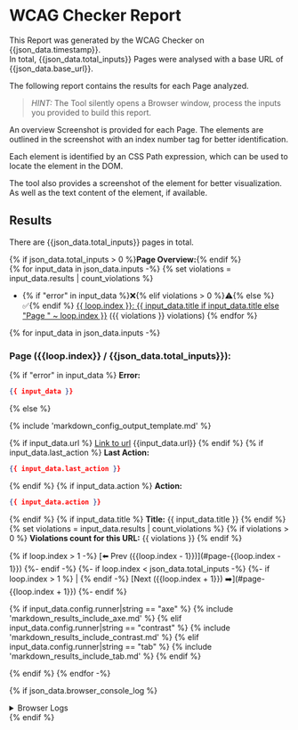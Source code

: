 # WCAG Checker Report

This Report was generated by the WCAG Checker on {{json_data.timestamp}}.    
In total, {{json_data.total_inputs}} Pages were analysed with a base URL of {{json_data.base_url}}.

The following report contains the results for each Page analyzed.

> _HINT:_ The Tool silently opens a Browser window, process the inputs you provided to build this report.        

An overview Screenshot is provided for each Page.
The elements are outlined in the screenshot with an index number tag for better identification.

Each element is identified by an CSS Path expression, which can be used to locate the element in the DOM.    

The tool also provides a screenshot of the element for better visualization. As well as the text content of the element, if available.    

## Results
There are {{json_data.total_inputs}} pages in total.

{% if json_data.total_inputs > 0 %}**Page Overview:**{% endif %}  
{% for input_data in json_data.inputs -%}
{% set violations = input_data.results | count_violations %}
- {% if "error" in input_data %}❌{% elif violations > 0 %}⚠️{% else %}✅{% endif %} [{{ loop.index }}: {{ input_data.title if input_data.title else "Page " ~ loop.index }}](#page-{{input_data.index}}) ({{ violations }} violations)
{% endfor %}

{% for input_data in json_data.inputs -%}
<a name="page-{{loop.index}}"></a>
### Page ({{loop.index}} / {{json_data.total_inputs}}):

{% if "error" in input_data %}
**Error:**
```json
{{ input_data }}
```
{% else %}

{% include 'markdown_config_output_template.md' %}

{% if input_data.url %}
[Link to url]({{input_data.url}})
{{input_data.url}}
{% endif %}
{% if input_data.last_action %}
**Last Action:** 
```json
{{ input_data.last_action }}
```
{% endif %}
{% if input_data.action %}
**Action:**
```json
{{ input_data.action }}
```
{% endif %}
{% if input_data.title %}
**Title:** {{ input_data.title }}
{% endif %}
{% set violations = input_data.results | count_violations %}
{% if violations > 0 %}
**Violations count for this URL:** {{ violations }}
{% endif %}

{% if loop.index > 1 -%}
[⬅️ Prev ({{loop.index - 1}})](#page-{{loop.index - 1}})
{%- endif -%}
{%- if loop.index < json_data.total_inputs -%}
{%- if loop.index > 1 %} | {% endif -%}
[Next ({{loop.index + 1}}) ➡️](#page-{{loop.index + 1}})
{%- endif %}

{% if input_data.config.runner|string == "axe" %}
{% include 'markdown_results_include_axe.md' %}
{% elif input_data.config.runner|string == "contrast" %}
{% include 'markdown_results_include_contrast.md' %}
{% elif input_data.config.runner|string == "tab" %}
{% include 'markdown_results_include_tab.md' %}
{% endif %}

{% endif %}
{% endfor -%}

{% if json_data.browser_console_log %}
<section>
<details>
<summary>Browser Logs</summary>

| Time | Level | Message       |
|------|-------|---------------|
{% for log in json_data.browser_console_log -%}
| {{ log.timestamp | datetimeformat("%Y-%m-%d %H:%M:%S") }} | {{ log.level }} | {{ log.text | replace('|', '\\|') | e }} |
{% endfor %}

</details>
</section>
{% endif %}
